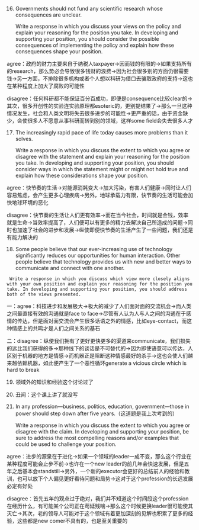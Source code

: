 16.  Governments should not fund any scientific research whose consequences are unclear.

     Write a response in which you discuss your views on the policy and explain your reasoning for the position you take. In developing and supporting your position, you should consider the possible consequences of implementing the policy and explain how these consequences shape your position.

agree：政府的财力主要来自于纳税人taxpayer→因而钱的有限的→如果支持所有的research，那么势必会导致很多钱财的浪费→因为社会很多别的方面仍很需要钱→另一方面，不排除很多机构或者个人想以科研为借口去骗取政府的支持→这也在某种程度上加大了腐败的可能性

disagree：任何科研都不能保证百分百成功，即便是consequence比较clear的→其次，很多开创性的实验连实验原理都esoteric的，更别提结果了→那么一旦这种情况发生，社会和人类文明将失去很多进步的可能性→更严重的话，由于资金缺少，会使很多人不愿意从事科研而转到别的领域，这样some field会失去很多人才



17.  The increasingly rapid pace of life today causes more problems than it solves.

     Write a response in which you discuss the extent to which you agree or disagree with the statement and explain your reasoning for the position you take. In developing and supporting your position, you should consider ways in which the statement might or might not hold true and explain how these considerations shape your position.

agree：快节奏的生活→对能源消耗变大→加大污染，有害人们健康→同时让人们容易焦虑，会产生更多心理疾病→另外，地球承载力有限，快节奏的生活可能会加快地球环境的恶化

disagree：快节奏的生活让人们更有效率→而在当今社会，时间就是金钱，效率就是生命→当效率提高了，人们便可以有更多的精力去解决自己所造成的问题→同时也加速了社会的进步和发展→纵使即便快节奏的生活产生了一些问题，我们还是有能力解决的



18.   Some people believe that our ever-increasing use of technology significantly reduces our opportunities for human interaction. Other people believe that technology provides us with new and better ways to communicate and connect with one another.

     Write a response in which you discuss which view more closely aligns with your own position and explain your reasoning for the position you take. In developing and supporting your position, you should address both of the views presented.

一：agree：科技进步和发展极大→极大的减少了人们面对面的交流机会→而人类之间最直接有效的沟通就是face to face→尽管有人认为人与人之间的沟通在于感情的传达，但是面对面交流会产生很多话语之外的情感，比如eye-contact，而这种情感上的共鸣才是人们之间关系的基石

二：disagree：纵使我们拥有了更好更快更多的渠道来communicate，我们损失的远比我们获得的多→那种线下的谈话是不可替代的→因为即使语意可以传达，人区别于机器的地方是情感→而机器正是阻断这种情感最好的杀手→这也会使人们越来越依赖机器，如此便产生了一个恶性循环generate a vicious circle which is hard to break



19.  领域外的知识和经验这个讨论过了
20.  丑闻：这个课上讲了就没写

21.  In any profession—business, politics, education, government—those in power should step down after five years.（这道题是我上次考到的）

     Write a response in which you discuss the extent to which you agree or disagree with the claim. In developing and supporting your position, be sure to address the most compelling reasons and/or examples that could be used to challenge your position.

agree：进步的源泉在于进化→如果一个领域的leader一成不变，那么这个行业在某种程度可能会止步不前→也许在一个new leader的前几年会快速发展，但是五年之后基本会standstill→另外，一个新的executor会更好的总结前人的经验和教训，也可以放下个人偏见更好看待问题和局势→这对于这个profession的长远发展必定有好处

disagree：首先五年的观点过于绝对，我们并不知道这个时间段这个profession在经历什么，有可能某个公司正在苟延残喘→那么这个时候更换leader很可能使其灭亡→其次，老的领导人可能对于这个领域有着更加深刻的见解也积累了更多的经验，这些都是new comer不具有的，也是至关重要的